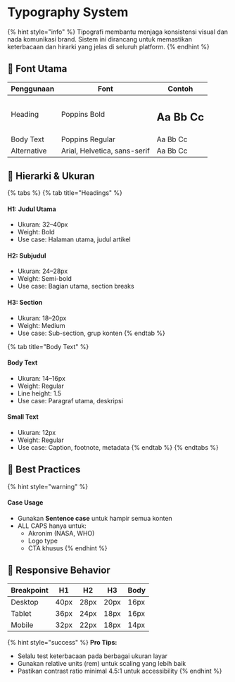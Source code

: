 # Typography System

{% hint style="info" %}
Tipografi membantu menjaga konsistensi visual dan nada komunikasi brand. Sistem ini dirancang untuk memastikan keterbacaan dan hirarki yang jelas di seluruh platform.
{% endhint %}

## 🎯 Font Utama

| Penggunaan  | Font                         | Contoh            |
| ----------- | ---------------------------- | ----------------- |
| Heading     | Poppins Bold                 | <h2>Aa Bb Cc</h2> |
| Body Text   | Poppins Regular              | Aa Bb Cc          |
| Alternative | Arial, Helvetica, sans-serif | Aa Bb Cc          |

## 📏 Hierarki & Ukuran

{% tabs %}
{% tab title="Headings" %}
#### H1: Judul Utama

* Ukuran: 32–40px
* Weight: Bold
* Use case: Halaman utama, judul artikel

#### H2: Subjudul

* Ukuran: 24–28px
* Weight: Semi-bold
* Use case: Bagian utama, section breaks

#### H3: Section

* Ukuran: 18–20px
* Weight: Medium
* Use case: Sub-section, grup konten
{% endtab %}

{% tab title="Body Text" %}
#### Body Text

* Ukuran: 14–16px
* Weight: Regular
* Line height: 1.5
* Use case: Paragraf utama, deskripsi

#### Small Text

* Ukuran: 12px
* Weight: Regular
* Use case: Caption, footnote, metadata
{% endtab %}
{% endtabs %}

## 🎨 Best Practices

{% hint style="warning" %}
#### Case Usage

* Gunakan **Sentence case** untuk hampir semua konten
* ALL CAPS hanya untuk:
  * Akronim (NASA, WHO)
  * Logo type
  * CTA khusus
{% endhint %}

## 📱 Responsive Behavior

| Breakpoint | H1   | H2   | H3   | Body |
| ---------- | ---- | ---- | ---- | ---- |
| Desktop    | 40px | 28px | 20px | 16px |
| Tablet     | 36px | 24px | 18px | 16px |
| Mobile     | 32px | 22px | 18px | 14px |

{% hint style="success" %}
**Pro Tips:**

* Selalu test keterbacaan pada berbagai ukuran layar
* Gunakan relative units (rem) untuk scaling yang lebih baik
* Pastikan contrast ratio minimal 4.5:1 untuk accessibility
{% endhint %}
